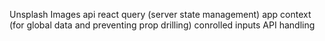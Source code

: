 Unsplash Images
api
react query (server state management)
app context (for global data and preventing prop drilling)
conrolled inputs
API handling
